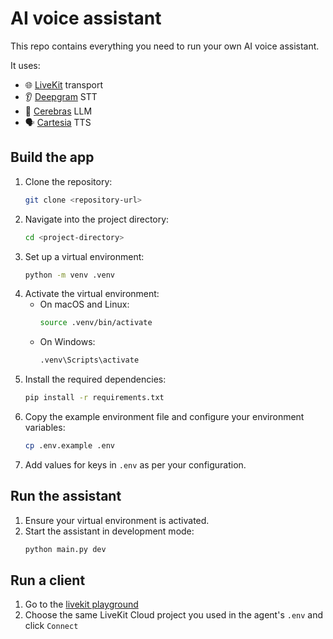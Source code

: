 # AI voice assistant

This repo contains everything you need to run your own AI voice assistant.

It uses:
- 🌐 [LiveKit](https://github.com/livekit) transport
- 👂 [Deepgram](https://deepgram.com/) STT
- 🧠 [Cerebras](https://inference.cerebras.ai/) LLM
- 🗣️ [Cartesia](https://cartesia.ai/) TTS

## Build the app

1. Clone the repository:
   ```bash
   git clone <repository-url>
   ```
2. Navigate into the project directory:
   ```bash
   cd <project-directory>
   ```
3. Set up a virtual environment:
   ```bash
   python -m venv .venv
   ```
4. Activate the virtual environment:
   - On macOS and Linux:
     ```bash
     source .venv/bin/activate
     ```
   - On Windows:
     ```bash
     .venv\Scripts\activate
     ```
5. Install the required dependencies:
   ```bash
   pip install -r requirements.txt
   ```
6. Copy the example environment file and configure your environment variables:
   ```bash
   cp .env.example .env
   ```
7. Add values for keys in `.env` as per your configuration.

## Run the assistant

1. Ensure your virtual environment is activated.
2. Start the assistant in development mode:
   ```bash
   python main.py dev
   ```

## Run a client

1. Go to the [livekit playground](https://agents-playground.livekit.io/)
2. Choose the same LiveKit Cloud project you used in the agent's `.env` and click `Connect`
